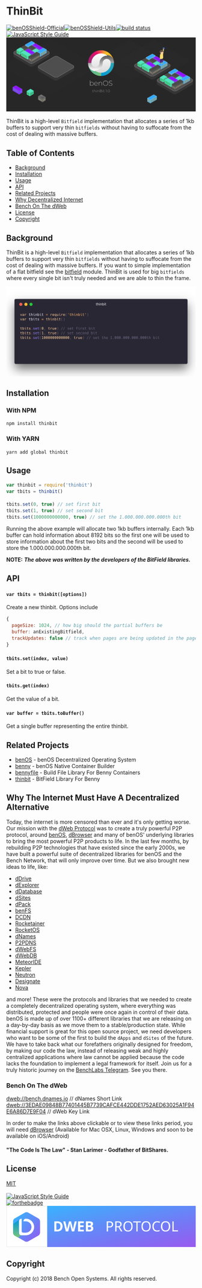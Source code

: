 # ThinBit
[![benOSShield-Official](https://img.shields.io/badge/benOS-Native-brightgreen.svg)](https://github.com/benchOS/benOS)[![benOSShield-Utils](https://img.shields.io/badge/benOS-Utils-brightgreen.svg)](https://github.com/benchOS/benOS)[![build status](http://img.shields.io/travis/benchOS/thinbit.svg?style=flat)](http://travis-ci.org/benchOS/thinbit)[![JavaScript Style Guide](https://img.shields.io/badge/code_style-standard-brightgreen.svg)](https://standardjs.com)
[![benOSRepoHeader](https://raw.githubusercontent.com/benchOS/benchOS-design/master/repo-headers/benos-thinbit-header.png)](https://github.com/benchOS/thinbit)
<br>

ThinBit is a high-level `Bitfield` implementation that allocates a series of 1kb
buffers to support very thin `bitfields` without having to suffocate from the
cost of dealing with massive buffers.


## Table of Contents

- [Background](#background)
- [Installation](#installation)
- [Usage](#usage)
- [API](#api)
- [Related Projects](#related-projects)
- [Why Decentralized Internet](#why-the-internet-must-have-a-decentralized-alternative)
- [Bench On The dWeb](#bench-on-the-dweb)
- [License](#license)
- [Copyright](#license)

## Background
ThinBit is a high-level `Bitfield` implementation that allocates a series of 1kb buffers to support very thin `bitfields`
without having to suffocate from the cost of dealing with massive buffers. If you want to simple implementation of a flat bitfield
see the [bitfield](https://github.com/fb55/bitfield) module. ThinBit is used for big `bitfields` where every single bit isn't truly needed and we are able to thin the frame.

[![benOSRepoHeader](https://raw.githubusercontent.com/benchOS/benchOS-design/master/terminal-screens/thinbit.png)](https://github.com/benchOS/thinbit)


## Installation

### With NPM

```
npm install thinbit

```
### With YARN

```
yarn add global thinbit
```

## Usage

``` js
var thinbit = require('thinbit')
var tbits = thinbit()

tbits.set(0, true) // set first bit
tbits.set(1, true) // set second bit
tbits.set(1000000000000, true) // set the 1.000.000.000.000th bit
```

Running the above example will allocate two 1kb buffers internally.
Each 1kb buffer can hold information about 8192 bits so the first one will be
used to store information about the first two bits and the second will be used
to store the 1.000.000.000.000th bit.

**NOTE:** ***The above was written by the developers of the BitField libraries.***

## API

#### `var tbits = thinbit([options])`

Create a new thinbit. Options include

``` js
{
  pageSize: 1024, // how big should the partial buffers be
  buffer: anExistingBitfield,
  trackUpdates: false // track when pages are being updated in the pager
}
```

#### `tbits.set(index, value)`

Set a bit to true or false.

#### `tbits.get(index)`

Get the value of a bit.

#### `var buffer = tbits.toBuffer()`

Get a single buffer representing the entire thinbit.

## Related Projects
- [benOS](https://github.com/benchOS/benOS) - benOS Decentralized Operating System
- [benny](https://github.com/benchOS/dpack-logger) - benOS Native Container Builder
- [bennyfile](https://github.com/distributedweb/bennyfile) - Build File Library For Benny Containers
- [thinbit](https://github.com/distributedweb/buffgap) - BitField Library For Benny

## Why The Internet Must Have A Decentralized Alternative
Today, the internet is more censored than ever and it's only getting worse. Our mission with the [dWeb Protocol](https://github.com/distributedweb/dweb) was to create a truly powerful P2P protocol, around [benOS](https://github.com/benchOS/benos), [dBrowser](https://github.com/benchOS/dbrowser) and many of benOS' underlying libraries to bring the most powerful P2P products to life. In the last few months, by rebuilding P2P technologies that have existed since the early 2000s, we have built a powerful suite of decentralized libraries for benOS and the Bench Network, that will only improve over time. But we also brought new ideas to life, like:

- [dDrive](https://github.com/distributedweb/ddrive)
- [dExplorer](https://github.com/distributedweb/dexplorer)
- [dDatabase](https://github.com/distributedweb/ddatabase)
- [dSites](https://github.com/distributedweb/dsites)
- [dPack](https://github.com/distributedweb/dpack)
- [benFS](https://github.com/benchOS/benfs)
- [DCDN](https://github.com/distributedweb/dcdn)
- [Rocketainer](https://github.com/distributedweb/rocketainer)
- [RocketOS](https://github.com/distributedweb/rocketos)
- [dNames](https://github.com/distributedweb/dnames)
- [P2PDNS](https://github.com/distributedweb/p2pdns)
- [dWebFS](https://github.com/distributedweb/dwebfs)
- [dWebDB](https://github.com/distributedweb/dwebdb)
- [MeteorIDE](https://github.com/distributedweb/meteorIDE)
- [Kepler](https://github.com/benchlab/kepler)
- [Neutron](https://github.com/benchlab/neutron)
- [Designate](https://github.com/benchlab/designate)
- [Nova](https://github.com/benchlab/nova)

and more! These were the protocols and libraries that we needed to create a completely decentralized operating system, where everything was distributed, protected and people were once again in control of their data. benOS is made up of over 1100+ different libraries that we are releasing on a day-by-day basis as we move them to a stable/production state. While financial support is great for this open source project, we need developers who want to be some of the first to build the `dApps` and `dSites` of the future. We have to take back what our forefathers originally designed for freedom, by making our code the law, instead of releasing weak and highly centralized applications where law cannot be applied because the code lacks the foundation to implement a legal framework for itself. Join us for a truly historic journey on the [BenchLabs Telegram](https://t.me/benchlabs). See you there.

### Bench On The dWeb
[dweb://bench.dnames.io](dweb://bench.dnames.io) // dNames Short Link
[dweb://3EDAE09848B77401445B7739CAFCE442DDE1752AED63025A1F94E6A86D7E9F04](dweb://3EDAE09848B77401445B7739CAFCE442DDE1752AED63025A1F94E6A86D7E9F04) // dWeb Key Link

In order to make the links above clickable or to view these links period, you will need [dBrowser](https://github.com/benchOS/dbrowser) (Available for Mac OSX, Linux, Windows and soon to be available on iOS/Android)

#### "The Code Is The Law" - Stan Larimer - Godfather of BitShares.

## License
[MIT](LICENSE.md)
<br><br>
[![JavaScript Style Guide](https://cdn.rawgit.com/standard/standard/master/badge.svg)](https://github.com/standard/standard)
<br>
[![forthebadge](https://forthebadge.com/images/badges/made-with-javascript.svg)](https://js.distributedwebs.org)
<br>
[![dWebShield](https://github.com/benchlab/dweb-shields/blob/master/shields/dweb-protocol-shield.svg)](https://github.com/distributedweb/dweb)

## Copyright
Copyright (c) 2018 Bench Open Systems. All rights reserved.
